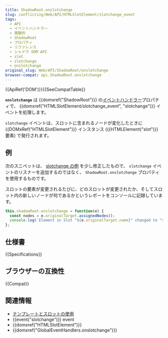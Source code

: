 ```yaml
---
title: ShadowRoot.onslotchange
slug: conflicting/Web/API/HTMLSlotElement/slotchange_event
tags:
  - API
  - イベントハンドラー
  - 実験的
  - ShadowRoot
  - プロパティ
  - リファレンス
  - シャドウ DOM API
  - slot
  - slotchange
  - onslotchange
original_slug: Web/API/ShadowRoot/onslotchange
browser-compat: api.ShadowRoot.onslotchange
---
```

{{ApiRef('DOM')}}{{SeeCompatTable}}

**`onslotchange`** は {{domxref("ShadowRoot")}} の[イベントハンドラー](/ja/docs/Web/Events/Event_handlers)プロパティで、 {{domxref("HTMLSlotElement/slotchange_event", "slotchange")}} イベントを処理します。

`slotchange` イベントは、スロットに含まれるノードが変化したときに {{DOMxRef("HTMLSlotElement")}} インスタンス ({{HTMLElement("slot")}} 要素) で発行されます。

## 例

次のスニペットは、 [slotchange の例](https://github.com/mdn/web-components-examples/tree/master/slotchange) を少し修正したもので、 `slotchange` イベントのリスナーを追加するのではなく、 `ShadowRoot.onslotchange` プロパティを使用するものです。

スロットの要素が変更されるたびに、どのスロットが変更されたか、そしてスロット内の新しいノードが何であるかというレポートをコンソールに記録しています。

```js
this.shadowRoot.onslotchange = function(e) {
  const nodes = e.originalTarget.assignedNodes();
  console.log(`Element in Slot "${e.originalTarget.name}" changed to "${nodes[0].outerHTML}".`);
};
```

## 仕様書

{{Specifications}}

## ブラウザーの互換性

{{Compat}}

## 関連情報

- [テンプレートとスロットの使用](/ja/docs/Web/Web_Components/Using_templates_and_slots)
- {{event("slotchange")}} event
- {{domxref("HTMLSlotElement")}}
- {{domxref("GlobalEventHandlers.onslotchange")}}
